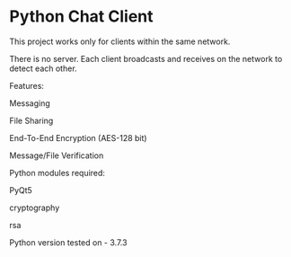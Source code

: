 # Python Chat Client

This project works only for clients within the same network.

There is no server. Each client broadcasts and receives on the network to detect each other.

Features:

Messaging

File Sharing

End-To-End Encryption (AES-128 bit)

Message/File Verification


Python modules required:

PyQt5

cryptography

rsa


Python version tested on - 3.7.3
